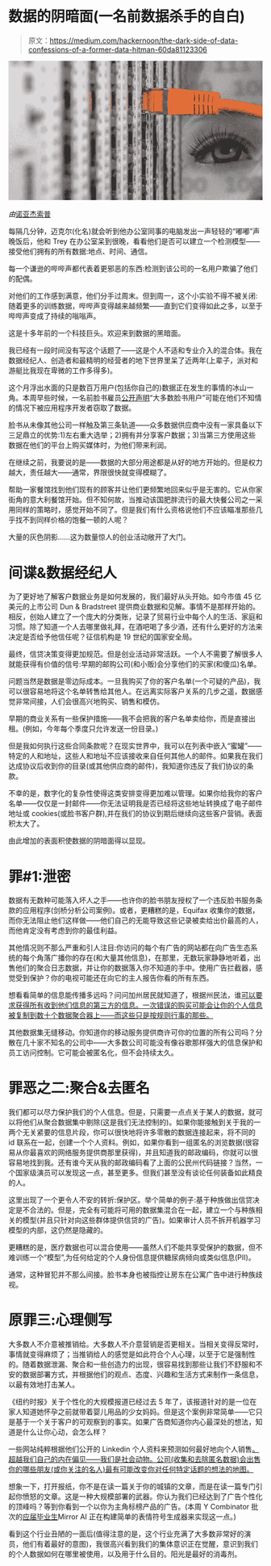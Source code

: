 # 数据的阴暗面(一名前数据杀手的自白)

> 原文：<https://medium.com/hackernoon/the-dark-side-of-data-confessions-of-a-former-data-hitman-60da81123306>

![](img/fac1a2eb10580a3830ff27c7154238ab.png)

*由*[诺亚杰索普 ](https://twitter.com/njess)

每隔几分钟，迈克尔(化名)就会听到他办公室同事的电脑发出一声轻轻的“嘟嘟”声晚饭后，他和 Trey 在办公室呆到很晚，看看他们是否可以建立一个检测模型——接受他们拥有的所有数据:地点、时间、通信。

每一个谦逊的哔哔声都代表着更邪恶的东西:检测到该公司的一名用户欺骗了他们的配偶。

对他们的工作感到满意，他们分手过周末。但到周一，这个小实验不得不被关闭:随着更多的训练数据，哔哔声变得越来越频繁——直到它们变得如此之多，以至于哔哔声变成了持续的嗡嗡声。

这是十多年前的一个科技巨头。欢迎来到数据的黑暗面。

我已经有一段时间没有写这个话题了——这是个人不适和专业介入的混合体。我在数据经纪人、创造者和最精明的经营者的地下世界里呆了近两年(上辈子，派对和游艇比我现在卑微的工作多得多)。

这个月浮出水面的只是数百万用户(包括你自己的)数据正在发生的事情的冰山一角。本周早些时候，一名前脸书雇员[公开声明](https://amp.theguardian.com/news/2018/mar/20/facebook-data-cambridge-analytica-sandy-parakilas?CMP=share_btn_tw&__twitter_impression=true)“大多数脸书用户”可能在他们不知情的情况下被应用程序开发者窃取了数据。

脸书从未像其他公司一样触及第三条轨道——众多数据供应商中没有一家具备以下三足鼎立的优势:1)左右重大选举；2)拥有并分享客户数据；3)当第三方使用这些数据在他们的平台上购买媒体时，为他们带来利润。

在继续之前，我要说的是——数据的大部分用途都是从好的地方开始的。但是权力越大，责任越大——通常，界限很快就变得模糊了。

帮助一家餐馆找到他们现有的顾客并让他们更频繁地回来似乎是无害的。它从你家街角的意大利餐馆开始。但不知何故，当推动该国肥胖流行的最大快餐公司之一采用同样的策略时，感觉开始不同了。但是我们有什么资格说他们不应该瞄准那些几乎找不到同样价格的饱餐一顿的人呢？

大量的灰色阴影……这为数量惊人的创业活动敞开了大门。

# **间谍&数据经纪人**

为了更好地了解客户数据业务是如何发展的，我们最好从头开始。如今市值 45 亿美元的上市公司 Dun & Bradstreet 提供商业数据和见解。事情不是那样开始的。相反，创始人建立了一个庞大的分类账，记录了贸易行业中每个人的生活、家庭和习惯。除了知道一个人去哪里做礼拜，在酒吧喝了多少酒，还有什么更好的方法来决定是否给予他信任呢？征信机构是 19 世纪的国家安全局。

最终，信贷决策变得更加规范。但是创业活动非常活跃。一个人不需要了解很多人就能获得有价值的信号:早期的邮购公司(和小贩)会分享他们的买家(和傻瓜)名单。

问题当然是数据是零边际成本。一旦我购买了你的客户名单(一个可疑的产品)，我可以很容易地将这个名单转售给其他人。在远离实际客户关系的几步之遥，数据感觉非常间接，人们会很高兴地购买、销售和模仿。

早期的商业关系有一些保护措施——我不会把我的客户名单卖给你，而是直接出租。(例如，今年每个季度只允许发送一份目录。)

但是我如何执行这些合同条款呢？在现实世界中，我可以在列表中嵌入“蜜罐”——特定的人和地址，这些人和地址不应该接收来自任何其他人的邮件。如果我在我们达成协议后收到你的目录(或其他供应商的邮件)，我知道你违反了我们协议的条款。

不幸的是，数字化的复杂性使得这类安排变得更加难以管理。如果你给我你的客户名单——仅仅是一封邮件——你无法证明我是否已经将这些地址转换成了电子邮件地址或 cookies(或脸书客户群),并在我们的协议到期后继续向这些客户营销。表面积太大了。

由此增加的表面积使数据的阴暗面得以显现。

# **罪#1:泄密**

数据有无数种可能落入坏人之手——也许你的脸书朋友授权了一个违反脸书服务条款的应用程序(剑桥分析公司案例)。或者，更糟糕的是，Equifax 收集你的数据，而你无法阻止他们这样做——他们自己的无能导致这些记录被卖给出价最高的人，而他肯定没有考虑到你的最佳利益。

其他情况则不那么严重和引人注目:你访问的每个有广告的网站都在向广告生态系统的每个角落广播你的存在(和大量其他信息)，在那里，无数玩家静静地听着，出售他们的聚合日志数据，并让你的数据落入你不知道的手中。使用广告拦截器，感觉受到保护？你的电视可能还在向它的主人报告你看的所有东西。

想看看简单的信息能传播多远吗？问问加州居民就知道了，根据州民法，谁[可以要求获得所有收到他们信息的第三方的信息。一次错误的购买可能会让你的个人信息被复制到数十个数据聚合器上——而这些只是按规则行事的那些。](https://leginfo.legislature.ca.gov/faces/codes_displaySection.xhtml?sectionNum=1798.83.&lawCode=CIV)

其他数据集无缝移动。你知道你的移动服务提供商许可你的位置的所有公司吗？分散在几十家不知名的公司中——大多数公司可能没有像谷歌那样强大的信息保护和员工访问控制。它可能会被匿名化，但不会持续太久。

# **罪恶之二:聚合&去匿名**

我们都可以尽力保护我们的个人信息。但是，只需要一点点关于某人的数据，就可以将他们从聚合数据集中剔除(这是我们无法控制的)。如果你能接触到关于我的一两个无关紧要的信息片段，你可以很快地将许多零散的数据连接起来，将不同的 id 联系在一起，创建一个个人资料。例如，如果你看到一组匿名的浏览数据(很容易从你最喜欢的网络服务提供商那里获得)，并且知道我的邮政编码，你就可以很容易地找到我。还有谁今天从我的邮政编码看了上面的公民州代码链接？当然，一个国家级演员可以发现这一点，甚至更多。但我们甚至没有谈论任何装备如此精良的人。

这里出现了一个更令人不安的转折:保护区。举个简单的例子:基于种族做出信贷决定是不合法的。但是，完全有可能将可用的数据集混合在一起，建立一个与种族相关的模型(并且只针对向这些群体提供信贷的广告)。如果审计人员不拆开机器学习模型的内部，这仍然是隐藏的。

更糟糕的是，医疗数据也可以混合使用——虽然人们不能共享受保护的数据，但不难训练一个“模型”,为任何给定的个人身份信息提供糖尿病倾向或类似信息(PII)。

通常，这种冒犯并不那么间接。脸书本身也被指控让房东在公寓广告中进行种族歧视。

# **原罪三:心理侧写**

大多数人不介意被推销给。大多数人不介意营销是否更相关。当相关变得反常时，事情就变得麻烦了；当推销给人的感觉是如此符合个人心理，以至于它是强制性的。随着数据泄漏、聚合和一些创造力的出现，很容易找到那些让我们不舒服和不安的数据部署方式，并根据他们的观点、态度、兴趣和生活方式来制作一条信息，以最有效地打击某人。

《纽约时报》关于个性化的大规模报道已经过去 5 年了，该报道针对的是一位在家人知道她怀孕之前就带着婴儿用品的少女妈妈。但是这个案例非常简单——它只是基于一个关于客户的可观察到的事实。如果广告商知道你内心最深处的想法，知道是什么让你心动，会怎么样？

一些网站纯粹根据他们公开的 Linkedin 个人资料来预测如何最好地向个人销售[。超越我们自己的内在偏见——我们是社会动物。公司(收集和去除匿名数据)会出售你的哪些朋友(或你关注的名人)最有可能改变你对任何特定话题的想法的地图。](https://www.crystalknows.com/)

想象一下，打开报纸，你不是在读一篇关于你的城镇的文章，而是在读一篇专门引起你愤怒的文章。这是一种大规模部署的武器。你认为我们已经达到了广告个性化的顶峰吗？等到你看到一个以你为主角标榜产品的广告。(本周 Y Combinator 批次的[应届毕业生](https://techcrunch.com/2018/03/20/these-are-the-64-startups-unveiled-at-y-combinator-w18-demo-day-2/)Mirror AI 正在构建简单的表情符号生成器来实现这一点。)

看到这个行业丑陋的一面后(值得注意的是，这个行业充满了大多数非常好的演员，他们有着最好的意图)，我很高兴看到我们的集体意识正在觉醒，意识到我们的个人数据如何在哪里被使用，以及用于什么目的。阳光是最好的消毒剂。
